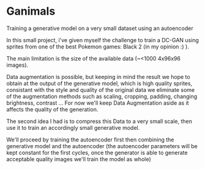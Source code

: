 # Ganimals
Training a generative model on a very small dataset using an autoencoder


In this small project, i've given myself the challenge to train a DC-GAN using sprites from one of the best Pokemon games: Black 2 (in my opinion :) ).

The main limitation is the size of the available data (~<1000 4x96x96 images).

Data augmentation is possible, but keeping in mind the result we hope to obtain at the output of the generative model, which is high quality sprites, consistant with the style and quality of the original data we eliminate some of the augmentation methods such as scaling, cropping, padding, changing brightness, contrast ... For now we'll keep Data Augmentation aside as it affects the quality of the generation.

The second idea I had is to compress this Data to a very small scale, then use it to train an accordingly small generative model.

We'll proceed by training the autoencoder first then combining the generative model and the autoencoder (the autoencoder parameters will be kept constant for the first cycles, once the generator is able to generate acceptable quality images we'll train the model as whole)
